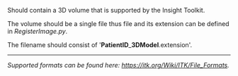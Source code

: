 Should contain a 3D volume that is supported by the Insight Toolkit.

The volume should be a single file thus file and its extension can be defined in _RegisterImage.py_.

The filename should consist of '**PatientID**_**3DModel**.extension'.

--------------------------
_Supported formats can be found here: https://itk.org/Wiki/ITK/File_Formats._
